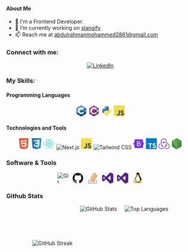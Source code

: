 #### About Me
- 🏫 I'm a Frontend Developer.
- 🔭 I’m currently working on [slangify](https://github.com/abdo286)
- 📫 Reach me at [abdulrahmanmohammed2861@gmail.com](mailto:abdulrahmanmohammed2861@gmail.com)

<h3 align="left">Connect with me:</h3>
<p align="center">
  <a href="https://linkedin.com/in/abdulrahman-mohammed-470999237" target="_blank"><img src="https://raw.githubusercontent.com/rahuldkjain/github-profile-readme-generator/master/src/images/icons/Social/linked-in-alt.svg" alt="LinkedIn" width="30" height="30" /></a>
</p>

<h3 align="left">My Skills:</h3>

#### Programming Languages
<p align="center">
  <img src="https://raw.githubusercontent.com/devicons/devicon/master/icons/cplusplus/cplusplus-original.svg" alt="C++" width="30" height="30"/> <img src="https://raw.githubusercontent.com/devicons/devicon/master/icons/csharp/csharp-original.svg" alt="C#" width="30" height="30"/> <img src="https://raw.githubusercontent.com/devicons/devicon/master/icons/python/python-original.svg" alt="Python" width="30" height="30"/> <img src="https://raw.githubusercontent.com/devicons/devicon/master/icons/javascript/javascript-original.svg" alt="JavaScript" width="30" height="30"/>
</p>

#### Technologies and Tools
<p align="center">
  <img src="https://raw.githubusercontent.com/devicons/devicon/master/icons/html5/html5-original.svg" alt="HTML" width="30" height="30"/> <img src="https://raw.githubusercontent.com/devicons/devicon/master/icons/css3/css3-original.svg" alt="CSS" width="30" height="30"/> <img src="https://raw.githubusercontent.com/devicons/devicon/master/icons/react/react-original.svg" alt="React" width="30" height="30"/> <img src="https://cdn.worldvectorlogo.com/logos/nextjs-2.svg" alt="Next.js" width="30" height="30"/> <img src="https://raw.githubusercontent.com/devicons/devicon/master/icons/javascript/javascript-original.svg" alt="JavaScript" width="30" height="30"/> <img src="https://www.vectorlogo.zone/logos/tailwindcss/tailwindcss-icon.svg" alt="Tailwind CSS" width="30" height="30"/> <img src="https://raw.githubusercontent.com/devicons/devicon/master/icons/bootstrap/bootstrap-plain.svg" alt="Bootstrap" width="30" height="30"/> <img src="https://raw.githubusercontent.com/devicons/devicon/master/icons/typescript/typescript-original.svg" alt="TypeScript" width="30" height="30"/> <img src="https://raw.githubusercontent.com/devicons/devicon/master/icons/redux/redux-original.svg" alt="Redux" width="30" height="30"/> <img src="https://raw.githubusercontent.com/devicons/devicon/master/icons/nodejs/nodejs-original.svg" alt="Node.js" width="30" height="30"/>
</p>

### Software & Tools 
<div style="display: flex; justify-content: center; align-items: center; margin-bottom: 20px;">
  <img src="https://www.vectorlogo.zone/logos/git-scm/git-scm-icon.svg" alt="Git" width="30" height="30" style="margin-right: 10px;"/>
  <img src="https://raw.githubusercontent.com/devicons/devicon/master/icons/github/github-original.svg" alt="GitHub" width="30" height="30" style="margin-right: 10px;"/>
  <img src="https://raw.githubusercontent.com/devicons/devicon/master/icons/stackoverflow/stackoverflow-original.svg" alt="Stack Overflow" width="30" height="30" style="margin-right: 10px;"/>
  <img src="https://raw.githubusercontent.com/devicons/devicon/master/icons/visualstudio/visualstudio-plain.svg" alt="VSCode" width="30" height="30" style="margin-right: 10px;"/>
  <img src="https://raw.githubusercontent.com/devicons/devicon/master/icons/visualstudio/visualstudio-plain.svg" alt="Visual Studio" width="30" height="30" style="margin-right: 10px;"/>
  <img src="https://raw.githubusercontent.com/devicons/devicon/master/icons/linux/linux-original.svg" alt="Linux" width="30" height="30"/>
</div>

### Github Stats 
<div style="display: flex; justify-content: center; align-items: center; margin-bottom: 20px;">
  <img src="https://github-readme-streak-stats.herokuapp.com/?user=abdo286&theme=dracula" alt="GitHub Streak" style="margin-right: 20px;"/>
  <img src="https://github-readme-stats.vercel.app/api?username=abdo286&show_icons=true&theme=dracula" alt="GitHub Stats" style="height: 200px; margin-right: 20px;" />
  <img src="https://github-readme-stats.vercel.app/api/top-langs/?username=abdo286&layout=compact&theme=dracula" alt="Top Languages" style="height: 200px;" />
</div>

